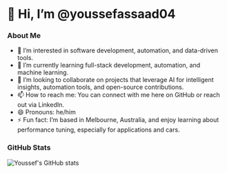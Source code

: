 # 👋 Hi, I’m @youssefassaad04

### About Me
- 👀 I’m interested in software development, automation, and data-driven tools.
- 🌱 I’m currently learning full-stack development, automation, and machine learning.
- 💞️ I’m looking to collaborate on projects that leverage AI for intelligent insights, automation tools, and open-source contributions.
- 📫 How to reach me: You can connect with me here on GitHub or reach out via LinkedIn.
- 😄 Pronouns: he/him
- ⚡ Fun fact: I’m based in Melbourne, Australia, and enjoy learning about performance tuning, especially for applications and cars.

### GitHub Stats
![Youssef's GitHub stats](https://github-readme-stats.vercel.app/api?username=youssefassaad04&show_icons=true&theme=radical)
